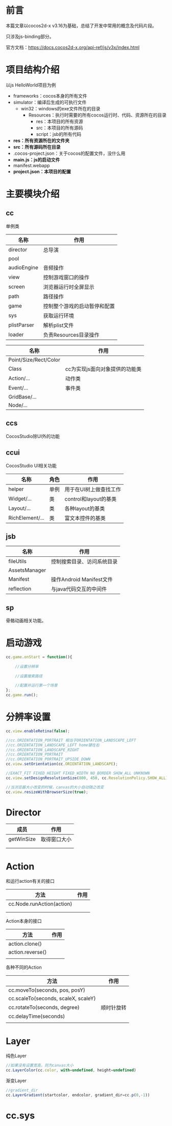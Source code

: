 # 前言

本篇文章以cocos2d-x v3.16为基础，总结了开发中常用的概念及代码片段。

只涉及js-binding部分。

官方文档：https://docs.cocos2d-x.org/api-ref/js/v3x/index.html

# 项目结构介绍

以js HelloWorld项目为例

* frameworks：cocos本身的所有文件
* simulator：编译后生成的可执行文件
  * win32：windows的exe文件所在的目录
    * Resources：执行时需要的所有cocos运行时、代码、资源所在的目录
      * res：本项目的所有资源
      * src：本项目的所有源码
      * script：jsb的所有代码
* **res：所有资源所在的文件夹**
* **src：所有源码所在目录**
* .cocos-project.json：关于cocos的配置文件，没什么用
* **main.js：js的启动文件**
* manifest.webapp
* **project.json：本项目的配置**

# 主要模块介绍

## cc

单例类

| 名称        | 作用                         |
| ----------- | ---------------------------- |
| director    | 总导演                       |
| pool        |                              |
| audioEngine | 音频操作                     |
| view        | 控制游戏窗口的操作           |
| screen      | 浏览器运行时全屏显示         |
| path        | 路径操作                     |
| game        | 控制整个游戏的启动暂停和配置 |
| sys         | 获取运行环境                 |
| plistParser | 解析plist文件                |
| loader      | 负责Resources目录操作        |

| 名称                  | 作用                           |
| --------------------- | ------------------------------ |
| Point/Size/Rect/Color |                                |
| Class                 | cc为实现js面向对象提供的功能类 |
| Action/...            | 动作类                         |
| Event/...             | 事件类                         |
| GridBase/...          |                                |
| Node/...              |                                |

## ccs

CocosStudio除UI外的功能

## ccui

CocosStudio UI相关功能

| 名称            | 角色 | 作用                   |
| --------------- | ---- | ---------------------- |
| helper          | 单例 | 用于在UI树上做查找工作 |
| Widget/...      | 类   | control和layout的基类  |
| Layout/...      | 类   | 各种layout的基类       |
| RichElement/... | 类   | 富文本控件的基类       |

## jsb

| 名称          | 作用                       |
| ------------- | -------------------------- |
| fileUtils     | 控制搜索目录、访问系统目录 |
| AssetsManager |                            |
| Manifest      | 操作Android Manifest文件   |
| reflection    | 与java代码交互的中间件     |

## sp

骨骼动画相关功能。

# 启动游戏

```js
cc.game.onStart = function(){
    
    //设置分辨率
    
    //设置搜索路径
    
    //配置并运行第一个场景
};
cc.game.run();
```



# 分辨率设置

```javascript
cc.view.enableRetina(false);

//cc.ORIENTATION_PORTRAIT 相当于ORIENTATION_LANDSCAPE_LEFT
//cc.ORIENTATION_LANDSCAPE_LEFT home键在右
//cc.ORIENTATION_LANDSCAPE_RIGHT
//cc.ORIENTATION_PORTRAIT
//cc.ORIENTATION_PORTRAIT_UPSIDE_DOWN
cc.view.setOrientation(cc.ORIENTATION_LANDSCAPE);

//EXACT_FIT FIXED_HEIGHT FIXED_WIDTH NO_BORDER SHOW_ALL UNKNOWN
cc.view.setDesignResolutionSize(800, 450, cc.ResolutionPolicy.SHOW_ALL);

//当浏览器大小改变的时候，canvas的大小自动随之改变
cc.view.resizeWithBrowserSize(true);
```

# Director

| 成员       | 作用         |
| ---------- | ------------ |
| getWinSize | 取得窗口大小 |
|            |              |
|            |              |

# Action

和运行action有关的接口

| 方法                      | 作用 |
| ------------------------- | ---- |
| cc.Node.runAction(action) |      |
|                           |      |
|                           |      |

Action本身的接口

| 方法             | 作用 |
| ---------------- | ---- |
| action.clone()   |      |
| action.reverse() |      |
|                  |      |

各种不同的Action

| 方法                                | 作用       |
| ----------------------------------- | ---------- |
| cc.moveTo(seconds, pos, posY)       |            |
| cc.scaleTo(seconds, scaleX, scaleY) |            |
| cc.rotateTo(seconds, degree)        | 顺时针旋转 |
| cc.delayTime(seconds)               |            |
|                                     |            |



# Layer

纯色Layer

```javascript
//如果没有设置宽高，则为canvas大小
cc.LayerColor(cc.color, with=undefined, height=undefined)
```

渐变Layer

```js
//gradient_dir
cc.LayerGradient(startcolor, endcolor, gradient_dir=cc.p(0,-1))
```

# **cc.sys**